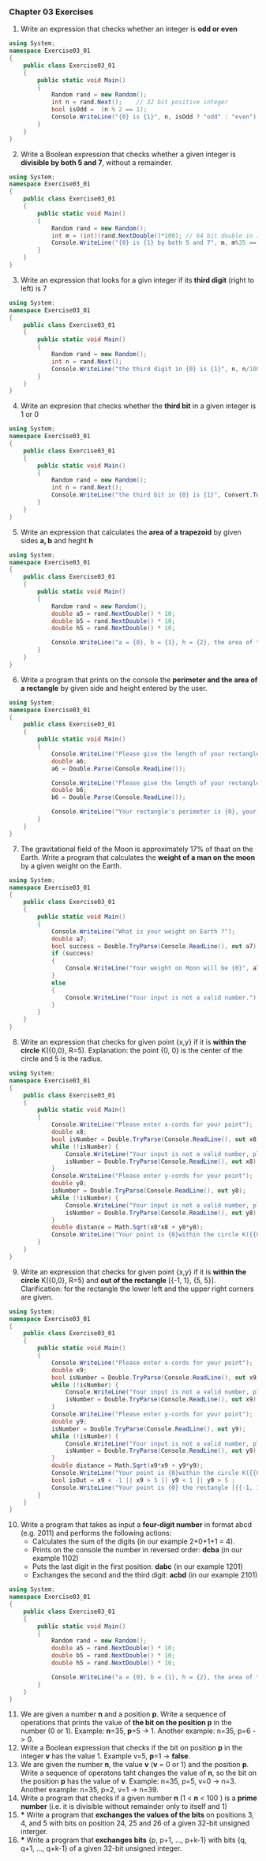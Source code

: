 ### Chapter 03 Exercises ###

1. Write an expression that checks whether an integer is **odd or even**
```csharp
using System;
namespace Exercise03_01
{
    public class Exercise03_01
    {
        public static void Main()
        {
            Random rand = new Random();
            int n = rand.Next();    // 32 bit positive integer
            bool isOdd =  (n % 2 == 1);
            Console.WriteLine("{0} is {1}", n, isOdd ? "odd" : "even");
        }
    }
}
```

2. Write a Boolean expression that checks whether a given integer is **divisible by both 5 and 7**, without a remainder.
```csharp
using System;
namespace Exercise03_01
{
    public class Exercise03_01
    {
        public static void Main()
        {
            Random rand = new Random();
            int m = (int)(rand.NextDouble()*100); // 64 bit double in [0,1)
            Console.WriteLine("{0} is {1} by both 5 and 7", m, m%35 == 0 ? "divisible" : "NOT divisible");
        }
    }
}
```

3. Write an expression that looks for a givn integer if its **third digit** (right to left) is 7
```csharp
using System;
namespace Exercise03_01
{
    public class Exercise03_01
    {
        public static void Main()
        {
            Random rand = new Random();
            int n = rand.Next();
            Console.WriteLine("the third digit in {0} is {1}", n, n/100%10);
        }
    }
}
```

4. Write an expresion that checks whether the **third bit** in a given integer is 1 or 0
```csharp
using System;
namespace Exercise03_01
{
    public class Exercise03_01
    {
        public static void Main()
        {
            Random rand = new Random();
            int n = rand.Next();
            Console.WriteLine("the third bit in {0} is {1}", Convert.ToString(n, 2), n & 0b1000 >> 3);
        }
    }
}
```

5. Write an expression that calculates the **area of a trapezoid** by given sides **a, b** and heght **h**
```csharp
using System;
namespace Exercise03_01
{
    public class Exercise03_01
    {
        public static void Main()
        {
            Random rand = new Random();
            double a5 = rand.NextDouble() * 10;
            double b5 = rand.NextDouble() * 10;
            double h5 = rand.NextDouble() * 10;

            Console.WriteLine("a = {0}, b = {1}, h = {2}, the area of trapezoid is {3}", a5, b5, h5, (a5+b5)*h5/2);
        }
    }
}
```

6. Write a program that prints on the console the **perimeter and the area of a rectangle** by given side and height entered by the user.
```csharp
using System;
namespace Exercise03_01
{
    public class Exercise03_01
    {
        public static void Main()
        {
            Console.WriteLine("Please give the length of your rectangle side: ");
            double a6;
            a6 = Double.Parse(Console.ReadLine());

            Console.WriteLine("Please give the length of your rectangle height: ");
            double b6;
            b6 = Double.Parse(Console.ReadLine());

            Console.WriteLine("Your rectangle's perimeter is {0}, your rectangle's area is {1}", 2*(a6+b6), a6*b6);
        }
    }
}
```

7. The gravitational field of the Moon is approximately 17% of thaat on the Earth. Write a program that calculates the **weight of a man on the moon** by a given weight on the Earth.
```csharp
using System;
namespace Exercise03_01
{
    public class Exercise03_01
    {
        public static void Main()
        {
            Console.WriteLine("What is your weight on Earth ?");
            double a7;
            bool success = Double.TryParse(Console.ReadLine(), out a7);
            if (success)
            {
                Console.WriteLine("Your weight on Moon will be {0}", a7*0.17);
            }
            else
            {
                Console.WriteLine("Your input is not a valid number.")
            }
        }
    }
}
```

8. Write an expression that checks for given point {x,y} if it is **within the circle** K({0,0}, R=5). Explanation: the point {0, 0} is the center of the circle and 5 is the radius.
```csharp
using System;
namespace Exercise03_01
{
    public class Exercise03_01
    {
        public static void Main()
        {
            Console.WriteLine("Please enter x-cords for your point");
            double x8;
            bool isNumber = Double.TryParse(Console.ReadLine(), out x8);
            while (!isNumber) {
                Console.WriteLine("Your input is not a valid number, please enter a valid number for x-cord");
                isNumber = Double.TryParse(Console.ReadLine(), out x8);
            }
            Console.WriteLine("Please enter y-cords for your point");
            double y8;
            isNumber = Double.TryParse(Console.ReadLine(), out y8);
            while (!isNumber) {
                Console.WriteLine("Your input is not a valid number, please enter a valid number for y-cord");
                isNumber = Double.TryParse(Console.ReadLine(), out y8);
            }
            double distance = Math.Sqrt(x8*x8 + y8*y8);
            Console.WriteLine("Your point is {0}within the circle K({{0,0}},R=5)", distance > 5 ? "NOT " : "");
        }
    }
}
```

9.  Write an expression that checks for given point {x,y} if it is **within the circle** K({0,0}, R=5) and **out of the rectangle** [{-1, 1}, {5, 5}]. Clarification: for the rectangle the lower left and the upper right corners are given.
```csharp
using System;
namespace Exercise03_01
{
    public class Exercise03_01
    {
        public static void Main()
        {
            Console.WriteLine("Please enter x-cords for your point");
            double x9;
            bool isNumber = Double.TryParse(Console.ReadLine(), out x9);
            while (!isNumber) {
                Console.WriteLine("Your input is not a valid number, please enter a valid number for x-cord");
                isNumber = Double.TryParse(Console.ReadLine(), out x9);
            }
            Console.WriteLine("Please enter y-cords for your point");
            double y9;
            isNumber = Double.TryParse(Console.ReadLine(), out y9);
            while (!isNumber) {
                Console.WriteLine("Your input is not a valid number, please enter a valid number for y-cord");
                isNumber = Double.TryParse(Console.ReadLine(), out y9);
            }
            double distance = Math.Sqrt(x9*x9 + y9*y9);
            Console.WriteLine("Your point is {0}within the circle K({{0,0}},R=5)", distance > 5 ? "NOT " : "");
            bool isOut = x9 < -1 || x9 > 5 || y9 < 1 || y9 > 5 ;
            Console.WriteLine("Your point is {0} the rectangle [{{-1, 1}}, {{5, 5}}]", isOut ? "out of" : "within");
        }
    }
}
```

10. Write a program that takes as input a **four-digit number** in format abcd (e.g. 2011) and performs the following actions:
    - Calculates the sum of the digits (in our example 2+0+1+1 = 4).
    - Prints on the console the number in reversed order: **dcba** (in our example 1102)
    - Puts the last digit in the first position: **dabc** (in our example 1201)
    - Exchanges the second and the third digit: **acbd** (in our example 2101) 
```csharp
using System;
namespace Exercise03_01
{
    public class Exercise03_01
    {
        public static void Main()
        {
            Random rand = new Random();
            double a5 = rand.NextDouble() * 10;
            double b5 = rand.NextDouble() * 10;
            double h5 = rand.NextDouble() * 10;

            Console.WriteLine("a = {0}, b = {1}, h = {2}, the area of trapezoid is {3}", a5, b5, h5, (a5+b5)*h5/2);
        }
    }
}
```

11. We are given a number **n** and a position **p**. Write a sequence of operations that prints the value of **the bit on the position p** in the number (0 or 1). Example: **n**=35, **p**=5 -> 1. Another example: n=35, p=6 -> 0.
12. Write a Boolean expression that checks if the bit on position **p** in the integer **v** has the value 1. Example v=5, **p**=1 -> **false**.
13. We are given the number **n**, the value **v** (**v** = 0 or 1) and the position **p**. Write a sequence of operatons taht changes the value of **n**, so the bit on the position **p** has the value of **v**. Example: n=35, p=5, v=0 -> n=3. Another example: n=35, p=2, v=1 -> n=39.
14. Write a program that checks if a given number **n** (1 < **n** < 100 ) is a **prime number** (i.e. it is divisible without remainder only to itself and 1)
15. **\*** Write a program that **exchanges the values of the bits** on positions 3, 4, and 5 with bits on position 24, 25 and 26 of a given 32-bit unsigned interger.
16. **\*** Write a program that **exchanges bits** {p, p+1, ..., p+k-1} with bits {q, q+1, ..., q+k-1} of a given 32-bit unsigned integer.